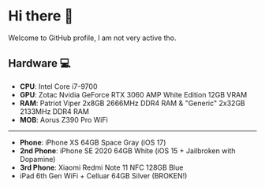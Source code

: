 # Hi there 👋

Welcome to GitHub profile, I am not very active tho.

## Hardware 💻

* **CPU**: Intel Core i7-9700
* **GPU**: Zotac Nvidia GeForce RTX 3060 AMP White Edition 12GB VRAM
* **RAM**: Patriot Viper 2x8GB 2666MHz DDR4 RAM & "Generic" 2x32GB 2133MHz DDR4 RAM
* **MOB**: Aorus Z390 Pro WiFi

---

* **Phone**: iPhone XS 64GB Space Gray (iOS 17)
* **2nd Phone**: iPhone SE 2020 64GB White (iOS 15 + Jailbroken with Dopamine)
* **3rd Phone**: Xiaomi Redmi Note 11 NFC 128GB Blue
* iPad 6th Gen WiFi + Celluar 64GB Silver (BROKEN!)
